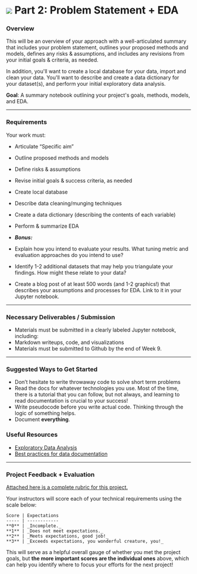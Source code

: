 # ![](https://ga-dash.s3.amazonaws.com/production/assets/logo-9f88ae6c9c3871690e33280fcf557f33.png) Part 2: Problem Statement + EDA

### Overview

This will be an overview of your approach with a well-articulated summary that includes your problem statement, outlines your proposed methods and models, defines any risks & assumptions, and includes any revisions from your initial goals & criteria, as needed.

In addition, you'll want to create a local database for your data, import and clean your data. You'll want to describe and create a data dictionary for your dataset(s), and perform your initial exploratory data analysis.

**Goal**: A summary notebook outlining your project's goals, methods, models, and EDA.

---

### Requirements

Your work must:

- Articulate “Specific aim”
- Outline proposed methods and models
- Define risks & assumptions
- Revise initial goals & success criteria, as needed
- Create local database
- Describe data cleaning/munging techniques
- Create a data dictionary (describing the contents of each variable)
- Perform & summarize EDA

- ***Bonus:***
 - Explain how you intend to evaluate your results. What tuning metric and evaluation approaches do you intend to use?
 - Identify 1-2 additional datasets that may help you triangulate your findings. How might these relate to your data?
 - Create a blog post of at least 500 words (and 1-2 graphics!) that describes your assumptions and processes for EDA. Link to it in your Jupyter notebook.

---

### Necessary Deliverables / Submission

 - Materials must be submitted in a clearly labeled Jupyter notebook, including:
  - Markdown writeups, code, and visualizations
 - Materials must be submitted to Github by the end of Week 9.

---

### Suggested Ways to Get Started

- Don’t hesitate to write throwaway code to solve short term problems
- Read the docs for whatever technologies you use. Most of the time, there is a tutorial that you can follow, but not always, and learning to read documentation is crucial to your success!
- Write pseudocode before you write actual code. Thinking through the logic of something helps.  
- Document **everything**.


### Useful Resources

- [Exploratory Data Analysis](http://insightdatascience.com/blog/eda-and-graphics-eli-bressert.html)
- [Best practices for data documentation](https://www.dataone.org/all-best-practices)

---

### Project Feedback + Evaluation

[Attached here is a complete rubric for this project.](./part-02-rubric.md)

Your instructors will score each of your technical requirements using the scale below:

    Score | Expectations
    ----- | ------------
    **0** | _Incomplete._
    **1** | _Does not meet expectations._
    **2** | _Meets expectations, good job!_
    **3** | _Exceeds expectations, you wonderful creature, you!_

 This will serve as a helpful overall gauge of whether you met the project goals, but __the more important scores are the individual ones__ above, which can help you identify where to focus your efforts for the next project!
